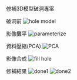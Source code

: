 
修補3D模型破洞專案

破洞前
![hole model](https://cloud.githubusercontent.com/assets/6138689/8818921/788d940c-3079-11e5-8079-2c14604480f7.jpg)

影像攤平
![parameterize](https://cloud.githubusercontent.com/assets/6138689/8818922/79d93b40-3079-11e5-99bd-8d4d592fe42d.jpg)

資料壓縮(PCA)
![PCA](https://cloud.githubusercontent.com/assets/6138689/8818923/7a01d078-3079-11e5-9f63-2b165ff7e2a0.jpg)

影像合成
![fill hole](https://cloud.githubusercontent.com/assets/6138689/8818925/7a1f9752-3079-11e5-8838-5b0dddb58d81.jpg)

修補結果
![done1](https://cloud.githubusercontent.com/assets/6138689/8818924/7a1d1b4e-3079-11e5-80e4-76368077d2b4.jpg)
![done2](https://cloud.githubusercontent.com/assets/6138689/8818926/7a21eb24-3079-11e5-82d8-ca359906fe04.jpg)


